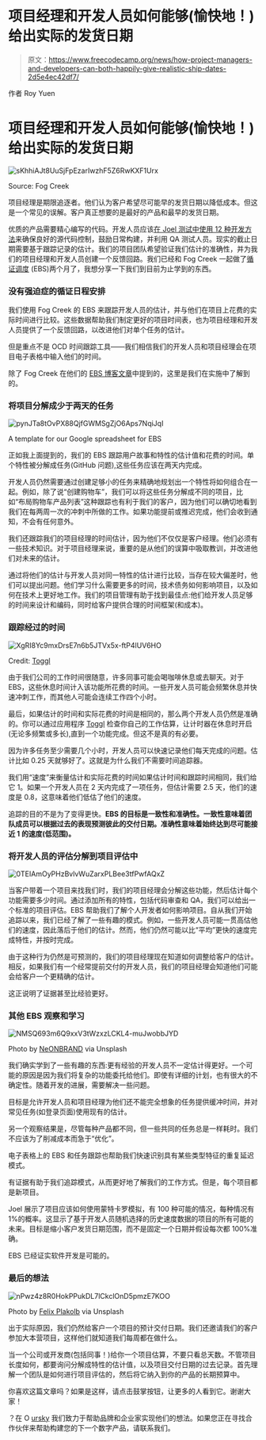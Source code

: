 # 项目经理和开发人员如何能够(愉快地！)给出实际的发货日期

> 原文：<https://www.freecodecamp.org/news/how-project-managers-and-developers-can-both-happily-give-realistic-ship-dates-2d5e4ec42df7/>

作者 Roy Yuen

# 项目经理和开发人员如何能够(愉快地！)给出实际的发货日期

![sKhhiAJt8UuSjFpEzarIwzhF5Z6RwKXF1Urx](img/d1aa51279eb3f9f0b1c84b3d246e4004.png)

Source: Fog Creek

项目经理是期限追逐者。他们认为客户希望尽可能早的发货日期以降低成本。但这是一个常见的误解。客户真正想要的是最好的产品和最早的发货日期。

优质的产品需要精心编写的代码。开发人员应该[在 Joel 测试中使用 12 种开发方法](https://www.joelonsoftware.com/2000/08/09/the-joel-test-12-steps-to-better-code/)来确保良好的源代码控制，鼓励日常构建，并利用 QA 测试人员。现实的截止日期需要基于跟踪记录的估计。我们的项目团队希望验证我们估计的准确性，并为我们的项目经理和开发人员创建一个反馈回路。我们已经和 Fog Creek 一起做了[循证调度](https://www.joelonsoftware.com/2007/10/26/evidence-based-scheduling/) (EBS)两个月了，我想分享一下我们到目前为止学到的东西。

### 没有强迫症的循证日程安排

我们使用 Fog Creek 的 EBS 来跟踪开发人员的估计，并与他们在项目上花费的实际时间进行比较。这些数据帮助我们制定更好的项目时间表，也为项目经理和开发人员提供了一个反馈回路，以改进他们对单个任务的估计。

但是重点不是 OCD 时间跟踪工具——我们相信我们的开发人员和项目经理会在项目电子表格中输入他们的时间。

除了 Fog Creek 在他们的 [EBS 博客文章](https://www.joelonsoftware.com/2007/10/26/evidence-based-scheduling/)中提到的，这里是我们在实施中了解到的。

### 将项目分解成少于两天的任务

![pynJTa8tOvPX88QjfGWMSgZjO6Aps7NqiJqI](img/0a1b5240fccf7b583b677e1ae89f5596.png)

A template for our Google spreadsheet for EBS

正如我上面提到的，我们的 EBS 跟踪用户故事和特性的估计值和花费的时间。单个特性被分解成任务(GitHub 问题),这些任务应该在两天内完成。

开发人员仍然需要通过创建足够小的任务来精确地规划出一个特性将如何组合在一起。例如，除了说“创建购物车”，我们可以将这些任务分解成不同的项目，比如“布局购物车产品列表”这种跟踪也有利于我们的客户，因为他们可以确切地看到我们在每两周一次的冲刺中所做的工作。如果功能提前或推迟完成，他们会收到通知，不会有任何意外。

我们还跟踪我们的项目经理的时间估计，因为他们不仅仅是客户经理。他们必须有一些技术知识。对于项目经理来说，重要的是从他们的误算中吸取教训，并改进他们对未来的估计。

通过将他们的估计与开发人员对同一特性的估计进行比较，当存在较大偏差时，他们可以提出问题。他们学习什么需要更多的时间，技术债务如何影响项目，以及如何在技术上更好地工作。我们的项目管理有助于找到最佳点:他们给开发人员足够的时间来设计和编码，同时给客户提供合理的时间框架(和成本)。

### 跟踪经过的时间

![XgRI8Yc9mxDrsE7n6b5JTVx5x-ftP4lUV6HO](img/b098c22a5141e9b2b580dbed196cb29a.png)

Credit: [Toggl](https://toggl.com/team-time-tracking/)

由于我们公司的工作时间很随意，许多同事可能会喝咖啡休息或去聊天。对于 EBS，这些休息时间计入该功能所花费的时间。一些开发人员可能会频繁休息并快速冲刺工作，而其他人可能会连续工作四个小时。

最后，如果估计的时间和实际花费的时间是相同的，那么两个开发人员仍然是准确的。你可以通过应用程序 [Toggl](https://www.toggl.com) 检查你自己的工作估算，让计时器在休息时开启(无论多频繁或多长),直到一个功能完成。但这不是真的有必要。

因为许多任务至少需要几个小时，开发人员可以快速记录他们每天完成的问题。估计比如 0.25 天就够好了。这就是为什么我们不需要时间追踪器。

我们用“速度”来衡量估计和实际花费的时间如果估计时间和跟踪时间相同，我们给它 1。如果一个开发人员在 2 天内完成了一项任务，但估计需要 2.5 天，他们的速度是 0.8，这意味着他们低估了他们的速度。

追踪的目的不是为了变得更快。**EBS 的目标是一致性和准确性。一致性意味着团队成员可以根据过去的表现预测彼此的交付日期。准确性意味着始终达到尽可能接近 1 的速度(低范围)。**

### 将开发人员的评估分解到项目评估中

![0TEIAmOyPHzBvlvWuZarxPLBee3tfPwfAQxZ](img/cc4df2bc12f65be5f7683ce13712ec30.png)

当客户带着一个项目来找我们时，我们的项目经理会分解这些功能，然后估计每个功能需要多少时间。通过添加所有的特性，包括代码审查和 QA，我们可以给出一个标准的项目评估。EBS 帮助我们了解个人开发者如何影响项目。自从我们开始追踪以来，我们已经了解了一些有趣的模式。例如，一些开发人员可能一贯高估他们的速度，因此落后于他们的估计。然而，他们仍然可能以比“平均”更快的速度完成特性，并按时完成。

由于这种行为仍然是可预测的，我们的项目经理现在知道如何调整给客户的估计。相反，如果我们有一个经常提前交付的开发人员，我们的项目经理会知道他们可能会给客户一个更精确的估计。

这正说明了证据甚至比经验更好。

### 其他 EBS 观察和学习

![NMSQ693m6Q9xxV3tWzxzLCKL4-muJwobbJYD](img/ce2ebb9ddcd82ea966957939ee60ee72.png)

Photo by [NeONBRAND](https://unsplash.com/@neonbrand) via Unsplash

我们确实学到了一些有趣的东西:更有经验的开发人员不一定估计得更好。一个可能的原因是因为我们将复杂的功能委托给他们。即使有详细的计划，也有很大的不确定性。随着开发的进展，需要解决一些问题。

目标是允许开发人员和项目经理为他们还不能完全想象的任务提供缓冲时间，并对常见任务(如登录页面)使用现有的估计。

另一个观察结果是，尽管每种产品都不同，但一些共同的任务总是一样耗时。我们不应该为了削减成本而急于“优化”。

电子表格上的 EBS 和任务跟踪也帮助我们快速识别具有某些类型特征的重复延迟模式。

有证据有助于我们追踪模式，从而更好地了解我们的工作方式。但是，每个项目都是新项目。

Joel 展示了项目应该如何使用蒙特卡罗模拟，有 100 种可能的情况，每种情况有 1%的概率。这显示了基于开发人员随机选择的历史速度数据的项目的所有可能的未来。目标是缩小客户发货日期范围，而不是固定一个日期并假设每次都 100%准确。

EBS 已经证实软件开发是可能的。

### 最后的想法

![nPwz4z8R0HokPPukDL7lCkclOnD5pmzE7KOO](img/f1a1c7c6e56df2ea1bc6073ac483e39e.png)

Photo by [Felix Plakolb](https://unsplash.com/@felix_plakolb) via Unsplash

出于实际原因，我们仍然给客户一个项目的预计交付日期。我们还邀请我们的客户参加大本营项目，这样他们就知道我们每周都在做什么。

当一个公司或开发商(包括同事！)给你一个项目估算，不要只看总天数。不管项目长度如何，都要询问分解成特性的估计值，以及项目交付日期的过去记录。首先理解一个团队是如何进行项目评估的，然后将它纳入到你的产品的长期预算中。

你喜欢这篇文章吗？如果是这样，请点击鼓掌按钮，让更多的人看到它。谢谢大家！

？在 O [ursky](https://oursky.com) 我们致力于帮助品牌和企业家实现他们的想法。如果您正在寻找合作伙伴来帮助构建您的下一个数字产品，请联系我们。
